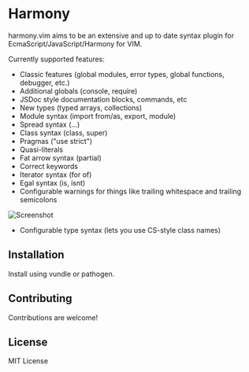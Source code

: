 # Harmony

harmony.vim aims to be an extensive and up to date syntax plugin for EcmaScript/JavaScript/Harmony for VIM.

Currently supported features:
 * Classic features (global modules, error types, global functions, debugger, etc.)
 * Additional globals (console, require)
 * JSDoc style documentation blocks, commands, etc
 * New types (typed arrays, collections)
 * Module syntax (import from/as, export, module)
 * Spread syntax (...)
 * Class syntax (class, super)
 * Pragmas ("use strict")
 * Quasi-literals
 * Fat arrow syntax (partial)
 * Correct keywords
 * Iterator syntax (for of)
 * Egal syntax (is, isnt)
 * Configurable warnings for things like trailing whitespace and trailing semicolons

![Screenshot](https://raw.github.com/jussi-kalliokoski/harmony.vim/master/screenshot.png)
 * Configurable type syntax (lets you use CS-style class names)

## Installation

Install using vundle or pathogen.

## Contributing

Contributions are welcome!

## License

MIT License
